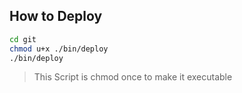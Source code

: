 ## How to Deploy

```sh
cd git
chmod u+x ./bin/deploy
./bin/deploy
```
>This Script is chmod once to make it executable